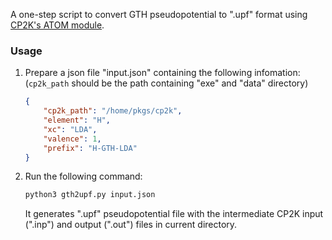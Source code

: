 A one-step script to convert GTH pseudopotential to ".upf" format using [CP2K's ATOM module](https://manual.cp2k.org/trunk/CP2K_INPUT/ATOM.html).

### Usage

1. Prepare a json file "input.json" containing the following infomation: (`cp2k_path` should be the path containing "exe" and "data" directory)
    ```json
    {
        "cp2k_path": "/home/pkgs/cp2k", 
        "element": "H",
        "xc": "LDA",
        "valence": 1,
        "prefix": "H-GTH-LDA"
    }
    ```
2. Run the following command:
    ```bash
    python3 gth2upf.py input.json
    ```
    It generates ".upf" pseudopotential file with the intermediate CP2K input (".inp") and output (".out") files in current directory.

